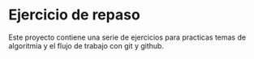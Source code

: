 # Ejercicio de repaso 

Este proyecto contiene una serie de ejercicios 
para practicas temas de algoritmia y el flujo de trabajo
con git y github. 